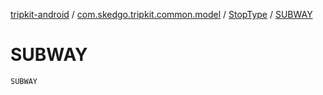 [tripkit-android](../../index.md) / [com.skedgo.tripkit.common.model](../index.md) / [StopType](index.md) / [SUBWAY](./-s-u-b-w-a-y.md)

# SUBWAY

`SUBWAY`